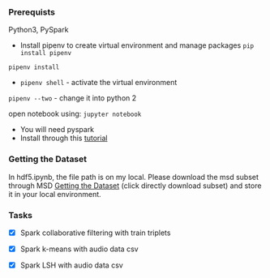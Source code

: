 ### Prerequists 
Python3, PySpark 

- Install pipenv to create virtual environment and manage packages
`pip install pipenv`

`pipenv install`

- `pipenv shell` - activate the virtual environment

`pipenv --two` - change it into python 2 

open notebook using:
`jupyter notebook` 

- You will need pyspark  
- Install through this [tutorial](https://blog.sicara.com/get-started-pyspark-jupyter-guide-tutorial-ae2fe84f594f) 

### Getting the Dataset 

In hdf5.ipynb, the file path is on my local. Please download the msd subset through MSD [Getting the Dataset](https://labrosa.ee.columbia.edu/millionsong/pages/getting-dataset) (click directly download subset) and store it in your local environment.


### Tasks
- [x] Spark collaborative filtering with train triplets 
- [x] Spark k-means with audio data csv
- [x] Spark LSH with audio data csv


